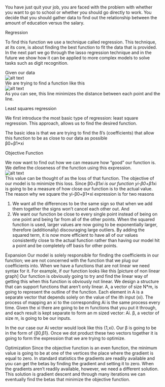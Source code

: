 
You have just quit your job, you are faced with the problem with whether you want to go to school or whether you should go directly to work. You decide that you should gather data to find out the relationship between the amount of education versus the salary.

Regression

To find this function we use a technique called regression. This technique, at its core, is about finding the best function to fit the data that is provided. In the next part we go through the lasso regression technique and in the future we show how it can be applied to more complex models to solve tasks such as digit recognition.


Given our data
<br/>
![alt text](https://github.com/supersteph/supersteph.github.io/blob/master/images/Screenshot%202017-08-31%20at%2010.27.01%20AM.png "data")
<br/>
We are trying to find a function like this
<br/>
![alt text](https://github.com/supersteph/supersteph.github.io/blob/master/images/Screenshot%202017-08-31%20at%205.13.52%20PM.png "data with line")
<br/>
As you can see, this line minimizes the distance between each point and the line.

Least squares regression

We first introduce the most basic type of regression: least square regression. This approach, allows us to find the desired function.

The basic idea is that we are trying to find the ß’s (coefficients) that allow this function to be as close to our data as possible
<br/>
β0+β1*xi


Objective Function

We now want to find out  how we can measure how “good” our function is. We define the closeness of the function using this expression.
<br/>
![alt text](https://github.com/supersteph/supersteph.github.io/blob/master/images/CodeCogsEqn.gif "equation") 
<br/>
This value can be thought of as the loss of that function. The objective of our model is to minimize this loss. Since β0+β1*xi is our function yi-β0+β1*xi is going to be a measure of how close our function is to the actual value. 
The reason why we square the  yi-β0+β1*xi expression is for two reasons 
1. We want all the differences to be the same sign so that when we add them together the signs won’t cancel each other out. 
And  
2. We want our function be close to every single point instead of being on one point and being far from all of the other points. When the squared function is used, larger values are now going to be exponentially larger, therefore (additionally) discouraging large outliers. By adding the squared term, it is now more efficient to have all of our values consistently close to the actual function rather than having our model hit a point and be completely off basis for other points.

Expansion
Our model is solely responsible for finding the coefficients in our function; we are not concerned with the function that we plug our coefficients into. When we have a functions that are not linear we need syntax for it.
For example, if our function looks like this
[picture of non linear graph]
Our function is obviously going to try and find the linear way of getting this when this function is obviously not linear.
We design a structure that can support functions that aren’t only linear.
A, a vector of size N*m, is going to represent the outline of the function. Each element in A is a separate vector that depends solely on the value of the ith input (xi). The process of mapping an xi to the corresponding Ai is the same process every time. Given the xi there are going to be m functions that you put it through, and each result is kept separate to form an m sized vector: Ai.
β, a vector of size m, is going to be our inputs.

In the our case our Ai vector would look like this {1,xi}. Our β is going to be in the form of {β0,β1}. Once we dot product these two vectors together it is going to form the expression that we are trying to optimize.


 
Optimization
Since the objective function is an even function, the minimum value is going to be at one of the vertices the place where the gradient is equal to zero. In standard statistics the gradients are readily available and you can get the betas by finding the gradient and setting it to zero. 
When the gradients aren’t readily available, however, we need a different solution. This solution is gradient descent and through many iterations we can eventually find the betas that minimize the objective function.
